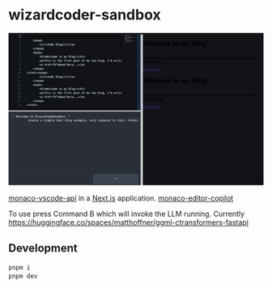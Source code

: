 # wizardcoder-sandbox

![](./demo.png)

[monaco-vscode-api](https://github.com/CodinGame/monaco-vscode-api) in a [Next.js](https://nextjs.org/) application.
[monaco-editor-copilot](https://github.com/zsodur/monaco-editor-copilot)

To use press Command B which will invoke the LLM running. Currently https://huggingface.co/spaces/matthoffner/ggml-ctransformers-fastapi

## Development

```bash
pnpm i
pnpm dev
```